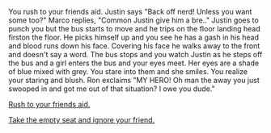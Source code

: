 You rush to your friends aid. Justin says "Back off nerd! Unless you want some too?" Marco replies, "Common Justin give him a bre.." Justin goes to punch you but the bus starts to move and he trips on the floor landing head firston the floor. He picks himself up and you see he has a gash in his head and blood runs down his face. Covering his face he walks away to the front and doesn't say a word. The bus stops and you watch Justin as he steps off the bus and a girl enters the bus and your eyes meet. Her eyes are a shade of blue mixed with grey. You stare into them and she smiles. You realize your staring and blush. Ron exclaims "MY HERO! Oh man the away you just swooped in and got me out of that situation? I owe you dude."

[Rush to your friends aid.](friends-first.md)

[Take the empty seat and ignore your friend.](empty-seat.md)
